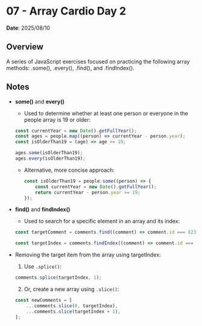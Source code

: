 # 07 - Array Cardio Day 2

**Date**: 2025/08/10

## Overview

A series of JavaScript exercises focused on practicing the following array methods: .some(), .every(), .find(), and .findIndex().

## Notes

-   **some()** and **every()**

    -   Used to determine whether at least one person or everyone in the people array is 19 or older:

    ```js
    const currentYear = new Date().getFullYear();
    const ages = people.map((person) => currentYear - person.year);
    const isOlderThan19 = (age) => age >= 19;

    ages.some(isOlderThan19);
    ages.every(isOlderThan19);
    ```

    -   Alternative, more concise approach:

        ```js
        const isOlderThan19 = people.some((person) => {
            const currentYear = new Date().getFullYear();
            return currentYear - person.year >= 19;
        });
        ```

-   **find()** and **findIndex()**

    -   Used to search for a specific element in an array and its index:

    ```js
    const targetComment = comments.find((comment) => comment.id === 823423); // the target comment object

    const targetIndex = comments.findIndex((comment) => comment.id === 823423); // the target comment index
    ```

-   Removing the target item from the array using targetIndex:

    1. Use `.splice()`:

    ```js
    comments.splice(targetIndex, 1);
    ```

    2. Or, create a new array using `.slice()`:

    ```js
    const newComments = [
        ...comments.slice(0, targetIndex),
        ...comments.slice(targetIndex + 1),
    ];
    ```
